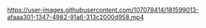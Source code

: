 https://user-images.githubusercontent.com/107078414/181599013-afaaa301-1347-4982-91a6-313c2000d958.mp4
